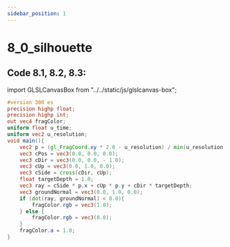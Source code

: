 ```yaml
---
sidebar_position: 1
---
```


# 8_0_silhouette
## Code 8.1, 8.2, 8.3: 

import GLSLCanvasBox from "../../static/js/glslcanvas-box";

<GLSLCanvasBox
  fragUrl='/frags/ch8/8_0_silhouette.frag'
/>

```glsl showLineNumbers title="8_0_silhouette.frag"
#version 300 es
precision highp float;
precision highp int;
out vec4 fragColor;
uniform float u_time;
uniform vec2 u_resolution;
void main(){
    vec2 p = (gl_FragCoord.xy * 2.0 - u_resolution) / min(u_resolution.x, u_resolution.y);
    vec3 cPos = vec3(0.0, 0.0, 0.0);
    vec3 cDir = vec3(0.0, 0.0, - 1.0);
    vec3 cUp = vec3(0.0, 1.0, 0.0);
    vec3 cSide = cross(cDir, cUp);
    float targetDepth = 1.0;
    vec3 ray = cSide * p.x + cUp * p.y + cDir * targetDepth;
    vec3 groundNormal = vec3(0.0, 1.0, 0.0);
    if (dot(ray, groundNormal) < 0.0){
        fragColor.rgb = vec3(1.0);
    } else {
        fragColor.rgb = vec3(0.0);
    }
    fragColor.a = 1.0;
}
```
